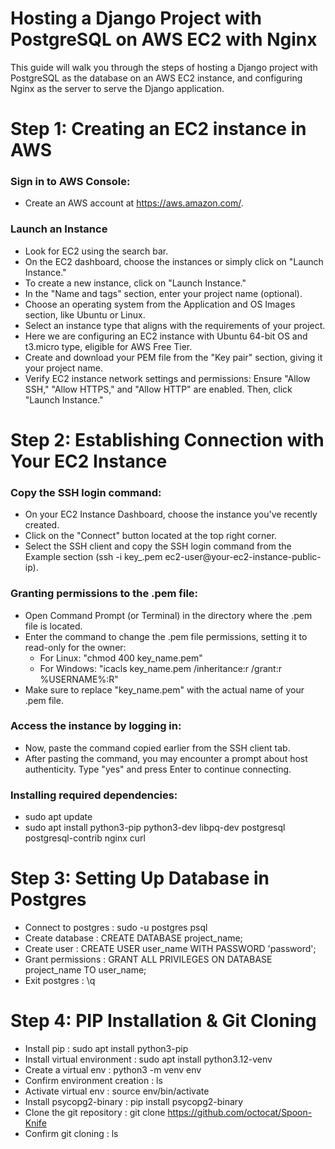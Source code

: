# Hosting a Django Project with PostgreSQL on AWS EC2 with Nginx

This guide will walk you through the steps of hosting a Django project with PostgreSQL as the database on an AWS EC2 instance, and configuring Nginx as the server to serve the Django application.

# Step 1: Creating an EC2 instance in AWS
### Sign in to AWS Console:
- Create an  AWS account at https://aws.amazon.com/.
### Launch an Instance
- Look for EC2 using the search bar.
- On the EC2 dashboard, choose the instances or simply click on "Launch Instance."
- To create a new instance, click on "Launch Instance."
- In the "Name and tags" section, enter your project name (optional).
- Choose an operating system from the Application and OS Images section, like Ubuntu or Linux.
- Select an instance type that aligns with the requirements of your project.
- Here we are configuring an EC2 instance with Ubuntu 64-bit OS and t3.micro type, eligible for AWS Free Tier.
- Create and download your PEM file from the "Key pair" section, giving it your project name.
- Verify EC2 instance network settings and permissions: Ensure "Allow SSH," "Allow HTTPS," and "Allow HTTP" are enabled. Then, click "Launch Instance."

# Step 2: Establishing Connection with Your EC2 Instance
### Copy the SSH login command:
- On your EC2 Instance Dashboard, choose the instance you've recently created.
- Click on the "Connect" button located at the top right corner.
- Select the SSH client and copy the SSH login command from the Example section (ssh -i key_.pem ec2-user@your-ec2-instance-public-ip).

### Granting permissions to the .pem file:
- Open Command Prompt (or Terminal) in the directory where the .pem file is located.
- Enter the command to change the .pem file permissions, setting it to read-only for the owner:
  - For Linux: "chmod 400 key_name.pem"
  - For Windows: "icacls key_name.pem /inheritance:r /grant:r %USERNAME%:R"
- Make sure to replace "key_name.pem" with the actual name of your .pem file.

### Access the instance by logging in:
- Now, paste the command copied earlier from the SSH client tab.
- After pasting the command, you may encounter a prompt about host authenticity. Type "yes" and press Enter to continue connecting.

### Installing required dependencies:
- sudo apt update
- sudo apt install python3-pip python3-dev libpq-dev postgresql postgresql-contrib nginx curl

# Step 3: Setting Up Database in Postgres
- Connect to postgres   :   sudo -u postgres psql
- Create database   :   CREATE DATABASE project_name;
- Create user   :   CREATE USER user_name WITH PASSWORD 'password';
- Grant permissions   :   GRANT ALL PRIVILEGES ON DATABASE project_name TO user_name;
- Exit postgres   :   \q

# Step 4: PIP Installation & Git Cloning
- Install pip    :   sudo apt install python3-pip
- Install virtual environment   :   sudo apt install python3.12-venv
- Create a virtual env   :   python3 -m venv env
- Confirm environment creation   :   ls
- Activate virtual env   :   source env/bin/activate
- Install psycopg2-binary   :   pip install psycopg2-binary
- Clone the git repository   :   git clone https://github.com/octocat/Spoon-Knife
- Confirm git cloning   :   ls

